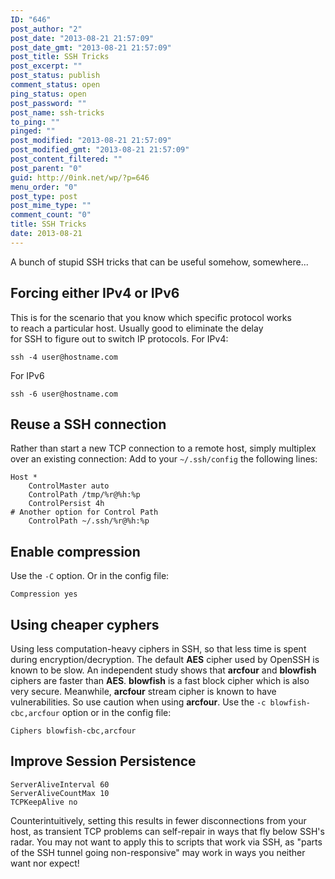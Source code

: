 ```yaml
---
ID: "646"
post_author: "2"
post_date: "2013-08-21 21:57:09"
post_date_gmt: "2013-08-21 21:57:09"
post_title: SSH Tricks
post_excerpt: ""
post_status: publish
comment_status: open
ping_status: open
post_password: ""
post_name: ssh-tricks
to_ping: ""
pinged: ""
post_modified: "2013-08-21 21:57:09"
post_modified_gmt: "2013-08-21 21:57:09"
post_content_filtered: ""
post_parent: "0"
guid: http://0ink.net/wp/?p=646
menu_order: "0"
post_type: post
post_mime_type: ""
comment_count: "0"
title: SSH Tricks
date: 2013-08-21
---
```


A bunch of stupid SSH tricks that can be useful somehow, somewhere...

Forcing either IPv4 or IPv6
---------------------------

This is for the scenario that you know which specific protocol works  
to reach a particular host. Usually good to eliminate the delay  
for SSH to figure out to switch IP protocols. For IPv4:

    ssh -4 user@hostname.com
    

For IPv6

    ssh -6 user@hostname.com
    

Reuse a SSH connection
----------------------

Rather than start a new TCP connection to a remote host, simply
multiplex over an existing connection: Add to your `~/.ssh/config` the
following lines:

    Host *
        ControlMaster auto
        ControlPath /tmp/%r@%h:%p
        ControlPersist 4h
    # Another option for Control Path
        ControlPath ~/.ssh/%r@%h:%p
    

Enable compression
------------------

Use the `-C` option. Or in the config file:

    Compression yes
    

Using cheaper cyphers
---------------------

Using less computation-heavy ciphers in SSH, so that less time is spent
during encryption/decryption. The default **AES** cipher used by
OpenSSH is known to be slow. An independent study shows that
**arcfour** and **blowfish** ciphers are faster than **AES**. 
**blowfish** is a fast block cipher which is also very secure.
Meanwhile, **arcfour** stream cipher is known to have vulnerabilities.
So use caution when using **arcfour**. Use the `-c blowfish-cbc,arcfour`
option or in the config file:

    Ciphers blowfish-cbc,arcfour
    

Improve Session Persistence
---------------------------

    ServerAliveInterval 60
    ServerAliveCountMax 10
    TCPKeepAlive no
    

Counterintuitively, setting this results in fewer disconnections from
your host, as transient TCP problems can self-repair in ways that fly
below SSH's radar. You may not want to apply this to scripts that work
via SSH, as "parts of the SSH tunnel going non-responsive" may work in
ways you neither want nor expect!

